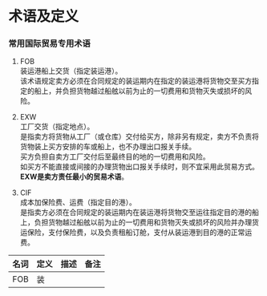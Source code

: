 # 术语及定义

### 常用国际贸易专用术语

1. FOB  
   装运港船上交货（指定装运港）。  
   该术语规定卖方必须在合同规定的装运期内在指定的装运港将货物交至买方指定的船上，并负担货物越过船舷以前为止的一切费用和货物灭失或损坏的风险。

2. EXW  
   工厂交货（指定地点）。  
   是指卖方将货物从工厂（或仓库）交付给买方，除非另有规定，卖方不负责将货物装上买方安排的车或船上，也不办理出口报关手续。  
   买方负担自卖方工厂交付后至最终目的地的一切费用和风险。  
   如买方不能直接或间接的办理货物出口报关手续时，则不宜采用此贸易方式。  
   **EXW是卖方责任最小的贸易术语**。

3. CIF  
   成本加保险费、运费（指定目的港）。  
   是指卖方必须在合同规定的装运期内在装运港将货物交至运往指定目的港的船上，负担货物越过船舷以前为止的一切费用和货物灭失或损坏的风险并办理货运保险，支付保险费，以及负责租船订舱，支付从装运港到目的港的正常运费。

| 名词 | 定义 | 描述  | 备注 |
| :--- | :--- | :--- | :--- |
| FOB | 装 |  |  |



